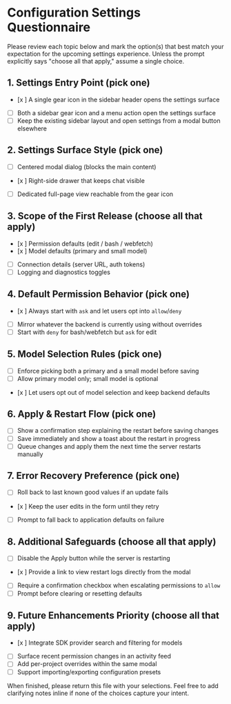 # Configuration Settings Questionnaire

Please review each topic below and mark the option(s) that best match your expectation for the upcoming settings experience. Unless the prompt explicitly says "choose all that apply," assume a single choice.

## 1. Settings Entry Point (pick one)

- [x ] A single gear icon in the sidebar header opens the settings surface
- [ ] Both a sidebar gear icon and a menu action open the settings surface
- [ ] Keep the existing sidebar layout and open settings from a modal button elsewhere

## 2. Settings Surface Style (pick one)

- [ ] Centered modal dialog (blocks the main content)
- [x ] Right-side drawer that keeps chat visible
- [ ] Dedicated full-page view reachable from the gear icon

## 3. Scope of the First Release (choose all that apply)

- [x ] Permission defaults (edit / bash / webfetch)
- [x ] Model defaults (primary and small model)
- [ ] Connection details (server URL, auth tokens)
- [ ] Logging and diagnostics toggles

## 4. Default Permission Behavior (pick one)

- [x ] Always start with `ask` and let users opt into `allow`/`deny`
- [ ] Mirror whatever the backend is currently using without overrides
- [ ] Start with `deny` for bash/webfetch but `ask` for edit

## 5. Model Selection Rules (pick one)

- [ ] Enforce picking both a primary and a small model before saving
- [ ] Allow primary model only; small model is optional
- [x ] Let users opt out of model selection and keep backend defaults

## 6. Apply & Restart Flow (pick one)

- [ ] Show a confirmation step explaining the restart before saving changes
- [ ] Save immediately and show a toast about the restart in progress
- [ ] Queue changes and apply them the next time the server restarts manually

## 7. Error Recovery Preference (pick one)

- [ ] Roll back to last known good values if an update fails
- [x ] Keep the user edits in the form until they retry
- [ ] Prompt to fall back to application defaults on failure

## 8. Additional Safeguards (choose all that apply)

- [ ] Disable the Apply button while the server is restarting
- [x ] Provide a link to view restart logs directly from the modal
- [ ] Require a confirmation checkbox when escalating permissions to `allow`
- [ ] Prompt before clearing or resetting defaults

## 9. Future Enhancements Priority (choose all that apply)

- [x ] Integrate SDK provider search and filtering for models
- [ ] Surface recent permission changes in an activity feed
- [ ] Add per-project overrides within the same modal
- [ ] Support importing/exporting configuration presets

When finished, please return this file with your selections. Feel free to add clarifying notes inline if none of the choices capture your intent.
